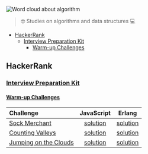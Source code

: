![Word cloud about algorithm](https://i.imgur.com/LeFawxJ.jpg)

> 🤓 Studies on algorithms and data structures 💻

- [HackerRank](#hackerrank)
  - [Interview Preparation Kit](#interview-preparation-kit)
    - [Warm-up Challenges](#warm-up-challenges)

## HackerRank

### [Interview Preparation Kit](https://www.hackerrank.com/interview/interview-preparation-kit)

#### [Warm-up Challenges](https://www.hackerrank.com/interview/interview-preparation-kit/warmup/challenges)

| Challenge                                                                                                                                                                             |                                           JavaScript                                           |                                           Erlang                                           |
| :------------------------------------------------------------------------------------------------------------------------------------------------------------------------------------ | :--------------------------------------------------------------------------------------------: | :----------------------------------------------------------------------------------------: |
| [Sock Merchant](https://www.hackerrank.com/challenges/sock-merchant/problem?h_l=interview&playlist_slugs%5B%5D=interview-preparation-kit&playlist_slugs%5B%5D=warmup)                 |  [solution](hackerrank/interview-preparation-kit/warmup-challenges/sock-merchant/javascript)   |  [solution](hackerrank/interview-preparation-kit/warmup-challenges/sock-merchant/erlang)   |
| [Counting Valleys](https://www.hackerrank.com/challenges/counting-valleys/problem?h_l=interview&playlist_slugs%5B%5D=interview-preparation-kit&playlist_slugs%5B%5D=warmup)           | [solution](hackerrank/interview-preparation-kit/warmup-challenges/counting-valleys/javascript) | [solution](hackerrank/interview-preparation-kit/warmup-challenges/counting-valleys/erlang) |
| [Jumping on the Clouds](https://www.hackerrank.com/challenges/jumping-on-the-clouds/problem?h_l=interview&playlist_slugs%5B%5D=interview-preparation-kit&playlist_slugs%5B%5D=warmup) |                                          [solution]()                                          |                                        [solution]()                                        |
